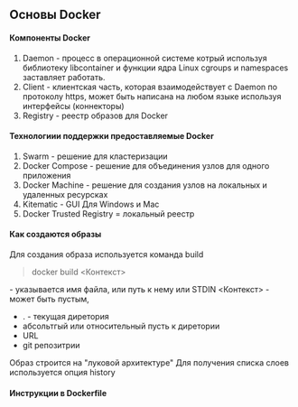 ##            Основы Docker


#### Компоненты Docker
1. Daemon - процесс в операционной системе котрый используя библиотеку libcontainer   и функции ядра Linux cgroups и namespaces заставляет работать.
2. Client - клиентская часть, которая взаимодействует с Daemon по протоколу  https, может быть написана на любом языке используя интерфейсы (коннекторы)
3. Registry - реестр образов для Docker

#### Технологиии поддержки предоставляемые Docker
1. Swarm - решение для кластеризации
2. Docker Compose - решение для объединения узлов для одного приложения
3. Docker Machine - решение для создания узлов на локальных и удаленных ресурсках
4. Kitematic - GUI Для Windows и Mac
5. Docker Trusted Registry = локальный  реестр


#### Как создаются образы
Для создания образа используется команда build
> docker build <Dockerfile> <Контекст>

<Dockerfile> - указывается имя файла, или путь к нему или STDIN
<Контекст> - может быть пустым,
  * . - текущая диретория
  * абсольтгый или относительный пусть к диретории
  * URL
  * git репозитрии

Образ строится на "луковой архитектуре"
Для получения списка слоев используется опция history

#### Инструкции в Dockerfile

